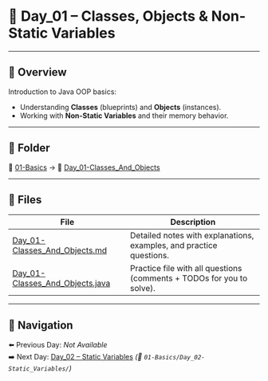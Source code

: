 # 📑 Day_01 – Classes, Objects & Non-Static Variables

---

## 📘 Overview
Introduction to Java OOP basics:  
- Understanding **Classes** (blueprints) and **Objects** (instances).  
- Working with **Non-Static Variables** and their memory behavior.  

---

## 📂 Folder
📁 [01-Basics](../../01-Basics/) → 📁 [Day_01-Classes_And_Objects](./)

---

## 📂 Files
| File | Description |
|------|-------------|
| [Day_01-Classes_And_Objects.md](./Day_01-Classes_And_Objects.md) | Detailed notes with explanations, examples, and practice questions. |
| [Day_01-Classes_And_Objects.java](./Day_01-Classes_And_Objects.java) | Practice file with all questions (comments + TODOs for you to solve). |

---

## 🔗 Navigation
⬅️ Previous Day: *Not Available*  
➡️ Next Day: [Day_02 – Static Variables](../Day_02-Static_Variables/Day_02-Static_Variables.md) *(📁 `01-Basics/Day_02-Static_Variables/`)*
